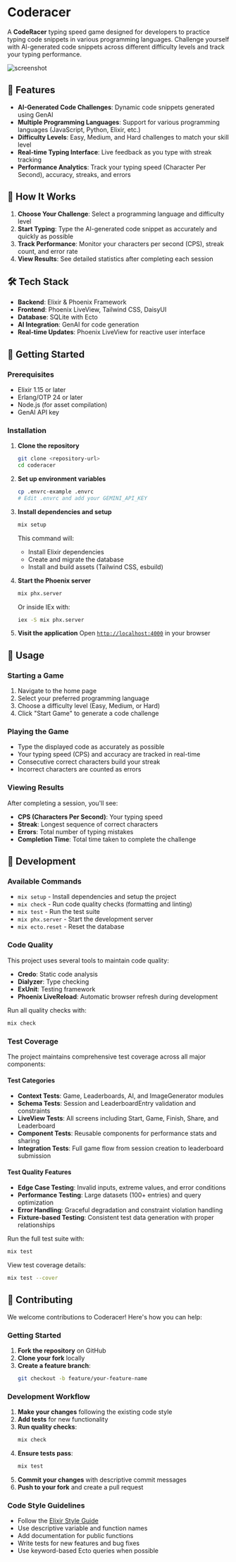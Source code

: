 # Coderacer

A **CodeRacer** typing speed game designed for developers to practice typing code snippets in various programming languages. Challenge yourself with AI-generated code snippets across different difficulty levels and track your typing performance.

![screenshot](./priv/static/images/balapkode.com_.png)

## 🚀 Features

- **AI-Generated Code Challenges**: Dynamic code snippets generated using GenAI
- **Multiple Programming Languages**: Support for various programming languages (JavaScript, Python, Elixir, etc.)
- **Difficulty Levels**: Easy, Medium, and Hard challenges to match your skill level
- **Real-time Typing Interface**: Live feedback as you type with streak tracking
- **Performance Analytics**: Track your typing speed (Character Per Second), accuracy, streaks, and errors

## 🎯 How It Works

1. **Choose Your Challenge**: Select a programming language and difficulty level
2. **Start Typing**: Type the AI-generated code snippet as accurately and quickly as possible
3. **Track Performance**: Monitor your characters per second (CPS), streak count, and error rate
4. **View Results**: See detailed statistics after completing each session

## 🛠️ Tech Stack

- **Backend**: Elixir & Phoenix Framework
- **Frontend**: Phoenix LiveView, Tailwind CSS, DaisyUI
- **Database**: SQLite with Ecto
- **AI Integration**: GenAI for code generation
- **Real-time Updates**: Phoenix LiveView for reactive user interface

## 🚀 Getting Started

### Prerequisites

- Elixir 1.15 or later
- Erlang/OTP 24 or later
- Node.js (for asset compilation)
- GenAI API key

### Installation

1. **Clone the repository**
   ```bash
   git clone <repository-url>
   cd coderacer
   ```

2. **Set up environment variables**
   ```bash
   cp .envrc-example .envrc
   # Edit .envrc and add your GEMINI_API_KEY
   ```

3. **Install dependencies and setup**
   ```bash
   mix setup
   ```
   This command will:
   - Install Elixir dependencies
   - Create and migrate the database
   - Install and build assets (Tailwind CSS, esbuild)

4. **Start the Phoenix server**
   ```bash
   mix phx.server
   ```
   Or inside IEx with:
   ```bash
   iex -S mix phx.server
   ```

5. **Visit the application**
   Open [`http://localhost:4000`](http://localhost:4000) in your browser

## 📖 Usage

### Starting a Game

1. Navigate to the home page
2. Select your preferred programming language
3. Choose a difficulty level (Easy, Medium, or Hard)
4. Click "Start Game" to generate a code challenge

### Playing the Game

- Type the displayed code as accurately as possible
- Your typing speed (CPS) and accuracy are tracked in real-time
- Consecutive correct characters build your streak
- Incorrect characters are counted as errors

### Viewing Results

After completing a session, you'll see:
- **CPS (Characters Per Second)**: Your typing speed
- **Streak**: Longest sequence of correct characters
- **Errors**: Total number of typing mistakes
- **Completion Time**: Total time taken to complete the challenge

## 🔧 Development

### Available Commands

- `mix setup` - Install dependencies and setup the project
- `mix check` - Run code quality checks (formatting and linting)
- `mix test` - Run the test suite
- `mix phx.server` - Start the development server
- `mix ecto.reset` - Reset the database

### Code Quality

This project uses several tools to maintain code quality:
- **Credo**: Static code analysis
- **Dialyzer**: Type checking
- **ExUnit**: Testing framework
- **Phoenix LiveReload**: Automatic browser refresh during development

Run all quality checks with:
```bash
mix check
```

### Test Coverage

The project maintains comprehensive test coverage across all major components:

#### Test Categories
- **Context Tests**: Game, Leaderboards, AI, and ImageGenerator modules
- **Schema Tests**: Session and LeaderboardEntry validation and constraints
- **LiveView Tests**: All screens including Start, Game, Finish, Share, and Leaderboard
- **Component Tests**: Reusable components for performance stats and sharing
- **Integration Tests**: Full game flow from session creation to leaderboard submission

#### Test Quality Features
- **Edge Case Testing**: Invalid inputs, extreme values, and error conditions
- **Performance Testing**: Large datasets (100+ entries) and query optimization
- **Error Handling**: Graceful degradation and constraint violation handling
- **Fixture-based Testing**: Consistent test data generation with proper relationships

Run the full test suite with:
```bash
mix test
```

View test coverage details:
```bash
mix test --cover
```

## 🤝 Contributing

We welcome contributions to Coderacer! Here's how you can help:

### Getting Started

1. **Fork the repository** on GitHub
2. **Clone your fork** locally
3. **Create a feature branch**:
   ```bash
   git checkout -b feature/your-feature-name
   ```

### Development Workflow

1. **Make your changes** following the existing code style
2. **Add tests** for new functionality
3. **Run quality checks**:
   ```bash
   mix check
   ```
4. **Ensure tests pass**:
   ```bash
   mix test
   ```
5. **Commit your changes** with descriptive commit messages
6. **Push to your fork** and create a pull request

### Code Style Guidelines

- Follow the [Elixir Style Guide](https://github.com/christopheradams/elixir_style_guide)
- Use descriptive variable and function names
- Add documentation for public functions
- Write tests for new features and bug fixes
- Use keyword-based Ecto queries when possible
